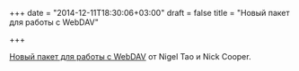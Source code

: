+++
date = "2014-12-11T18:30:06+03:00"
draft = false
title = "Новый пакет для работы с WebDAV"

+++

<p><a href="http://blog.gopheracademy.com/advent-2014/nigels-webdav-package/">Новый пакет для работы с&nbsp;WebDAV</a> от&nbsp;Nigel Tao и Nick Cooper.</p>

